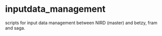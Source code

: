 # inputdata_management
scripts for input data management between NIRD (master) and betzy, fram and saga.
